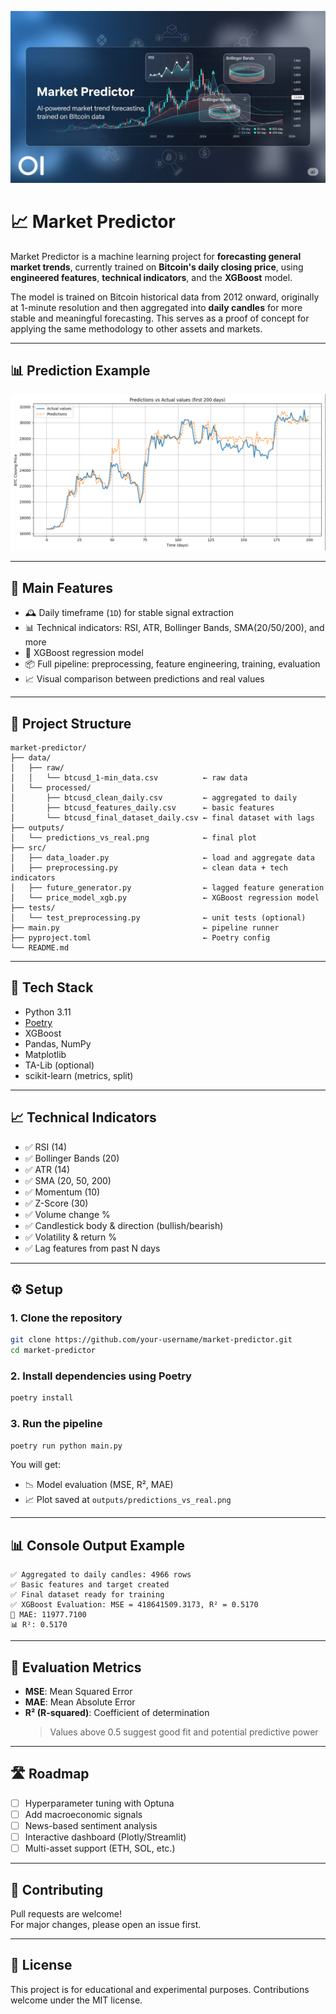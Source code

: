 ![BTC Predictor](assets/images/presentation_image_mp.png)

# 📈 Market Predictor

Market Predictor is a machine learning project for **forecasting general market trends**, currently trained on **Bitcoin's daily closing price**, using **engineered features**, **technical indicators**, and the **XGBoost** model.

The model is trained on Bitcoin historical data from 2012 onward, originally at 1-minute resolution and then aggregated into **daily candles** for more stable and meaningful forecasting. This serves as a proof of concept for applying the same methodology to other assets and markets.

---

## 📊 Prediction Example

![Predictions vs Real Values](assets/images/predictions_vs_real.png)

---

## 🚀 Main Features
 
- 🕰️ Daily timeframe (`1D`) for stable signal extraction  
- 📊 Technical indicators: RSI, ATR, Bollinger Bands, SMA(20/50/200), and more  
- 🧠 XGBoost regression model  
- 📦 Full pipeline: preprocessing, feature engineering, training, evaluation  
- 📈 Visual comparison between predictions and real values  

---

## 📁 Project Structure

```
market-predictor/
├── data/
│   ├── raw/
│   │   └── btcusd_1-min_data.csv          ← raw data
│   └── processed/
│       ├── btcusd_clean_daily.csv         ← aggregated to daily
│       ├── btcusd_features_daily.csv      ← basic features
│       └── btcusd_final_dataset_daily.csv ← final dataset with lags
├── outputs/
│   └── predictions_vs_real.png            ← final plot
├── src/
│   ├── data_loader.py                     ← load and aggregate data
│   ├── preprocessing.py                   ← clean data + tech indicators
│   ├── future_generator.py                ← lagged feature generation
│   └── price_model_xgb.py                 ← XGBoost regression model
├── tests/
│   └── test_preprocessing.py              ← unit tests (optional)
├── main.py                                ← pipeline runner
├── pyproject.toml                         ← Poetry config
└── README.md
```

---

## 🧠 Tech Stack

- Python 3.11
- [Poetry](https://python-poetry.org/)
- XGBoost
- Pandas, NumPy
- Matplotlib
- TA-Lib (optional)
- scikit-learn (metrics, split)

---

## 📈 Technical Indicators

- ✅ RSI (14)
- ✅ Bollinger Bands (20)
- ✅ ATR (14)
- ✅ SMA (20, 50, 200)
- ✅ Momentum (10)
- ✅ Z-Score (30)
- ✅ Volume change %
- ✅ Candlestick body & direction (bullish/bearish)
- ✅ Volatility & return %
- ✅ Lag features from past N days

---

## ⚙️ Setup

### 1. Clone the repository

```bash
git clone https://github.com/your-username/market-predictor.git
cd market-predictor
```

### 2. Install dependencies using Poetry

```bash
poetry install
```

### 3. Run the pipeline

```bash
poetry run python main.py
```

You will get:
- 📉 Model evaluation (MSE, R², MAE)
- 📈 Plot saved at `outputs/predictions_vs_real.png`

---

## 📊 Console Output Example

```
✅ Aggregated to daily candles: 4966 rows
✅ Basic features and target created
✅ Final dataset ready for training
✅ XGBoost Evaluation: MSE = 418641509.3173, R² = 0.5170
📏 MAE: 11977.7100
📊 R²: 0.5170
```

---

## 🧪 Evaluation Metrics

- **MSE**: Mean Squared Error
- **MAE**: Mean Absolute Error
- **R² (R-squared)**: Coefficient of determination  
  > Values above 0.5 suggest good fit and potential predictive power

---

## 🛣️ Roadmap

- [ ] Hyperparameter tuning with Optuna
- [ ] Add macroeconomic signals
- [ ] News-based sentiment analysis
- [ ] Interactive dashboard (Plotly/Streamlit)
- [ ] Multi-asset support (ETH, SOL, etc.)

---

## 🤝 Contributing

Pull requests are welcome!  
For major changes, please open an issue first.

---

## 📄 License

This project is for educational and experimental purposes.
Contributions welcome under the MIT license.

